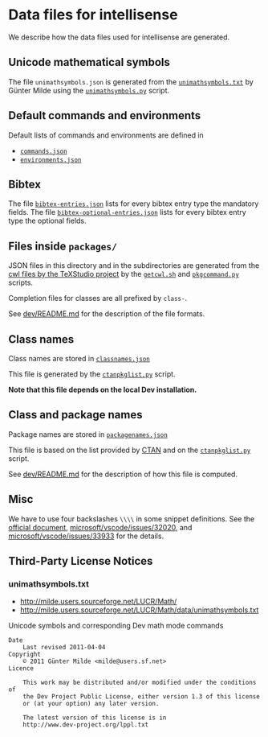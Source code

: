 # Data files for intellisense

We describe how the data files used for intellisense are generated.

## Unicode mathematical symbols

The file `unimathsymbols.json` is generated from the [`unimathsymbols.txt`](http://milde.users.sourceforge.net/LUCR/Math/data/unimathsymbols.txt) by Günter Milde using the [`unimathsymbols.py`](../dev/unimathsymbols.py) script.

## Default commands and environments

Default lists of commands and environments are defined in

- [`commands.json`](commands.json)
- [`environments.json`](environments.json)

## Bibtex

The file [`bibtex-entries.json`](]bibtex-entries.json) lists for every bibtex entry type the mandatory fields. The file [`bibtex-optional-entries.json`](]bibtex-optional-entries.json) lists for every bibtex entry type the optional fields.

## Files inside `packages/`

JSON files in this directory and in the subdirectories are generated from the [cwl files by the TeXStudio project](https://github.com/texstudio-org/texstudio/tree/master/completion) by the [`getcwl.sh`](../dev/getcwl.sh) and [`pkgcommand.py`](../dev/pkgcommand.py) scripts.

Completion files for classes are all prefixed by `class-`.

See [dev/README.md](../dev/README.md#pkgcommand.py) for the description of the file formats.

## Class names

Class names are stored in [`classnames.json`](classnames.json)

This file is generated by the [`ctanpkglist.py`](../dev/ctanpkglist.py) script.

**Note that this file depends on the local Dev installation.**

## Class and package names

Package names are stored in [`packagenames.json`](packagenames.json)

This file is based on the list provided by [CTAN](https://ctan.org/json/2.0/packages) and on the [`ctanpkglist.py`](../dev/ctanpkglist.py) script.

See [dev/README.md](../dev/README.md#ctanpkglist.py) for the description of how this file is computed.

## Misc

We have to use four backslashes `\\\\` in some snippet definitions. See the [official document](https://code.visualstudio.com/docs/editor/userdefinedsnippets#_grammar), [microsoft/vscode/issues/32020](https://github.com/microsoft/vscode/issues/32020), and [microsoft/vscode/issues/33933](https://github.com/microsoft/vscode/issues/33933) for the details.

## Third-Party License Notices

### unimathsymbols.txt

- http://milde.users.sourceforge.net/LUCR/Math/
- http://milde.users.sourceforge.net/LUCR/Math/data/unimathsymbols.txt

Unicode symbols and corresponding Dev math mode commands

```
Date
    Last revised 2011-04-04
Copyright
    © 2011 Günter Milde <milde@users.sf.net>
Licence

    This work may be distributed and/or modified under the conditions of
    the Dev Project Public License, either version 1.3 of this license
    or (at your option) any later version.

    The latest version of this license is in
    http://www.dev-project.org/lppl.txt
```
